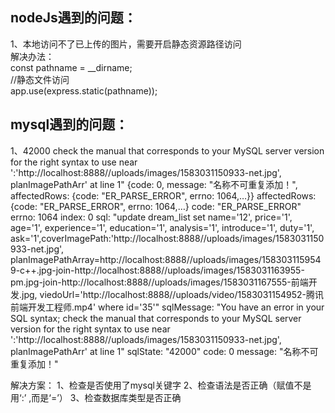 ## nodeJs遇到的问题：

1、本地访问不了已上传的图片，需要开启静态资源路径访问  
解决办法：  
const pathname = __dirname;  
//静态文件访问  
app.use(express.static(pathname));

## mysql遇到的问题：
1、42000 check the manual that corresponds to your MySQL server version for the right syntax to use near ':'http://localhost:8888//uploads/images/1583031150933-net.jpg', planImagePathArr' at line 1"
{code: 0, message: "名称不可重复添加！", affectedRows: {code: "ER_PARSE_ERROR", errno: 1064,…}}
affectedRows: {code: "ER_PARSE_ERROR", errno: 1064,…}
code: "ER_PARSE_ERROR"
errno: 1064
index: 0
sql: "update dream_list set name='12', price='1', age='1', experience='1', education='1', analysis='1', introduce='1', duty='1', ask='1',coverImagePath:'http://localhost:8888//uploads/images/1583031150933-net.jpg', planImagePathArray=http://localhost:8888//uploads/images/1583031159549-c++.jpg-join-http://localhost:8888//uploads/images/1583031163955-pm.jpg-join-http://localhost:8888//uploads/images/1583031167555-前端开发.jpg, viedoUrl='http://localhost:8888//uploads/video/1583031154952-腾讯前端开发工程师.mp4' where id='35'"
sqlMessage: "You have an error in your SQL syntax; check the manual that corresponds to your MySQL server version for the right syntax to use near ':'http://localhost:8888//uploads/images/1583031150933-net.jpg', planImagePathArr' at line 1"
sqlState: "42000"
code: 0
message: "名称不可重复添加！"

解决方案：
1、检查是否使用了mysql关键字
2、检查语法是否正确（赋值不是用‘:’ ,而是‘=’）
3、检查数据库类型是否正确